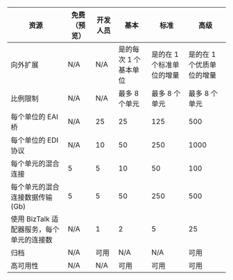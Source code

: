 |资源|免费 （预览）|开发人员|基本|标准|高级|
|---|---|---|---|---|---|
|向外扩展|N/A|N/A|是的每次 1 个基本单位 |是的在 1 个标准单位的增量 |是的在 1 个优质单位的增量 |
|比例限制|N/A|N/A|最多 8 个单元 |最多 8 个单元 |最多 8 个单元|
|每个单位的 EAI 桥|N/A|25|25|125|500|
|每个单位的 EDI 协议|N/A|10|50|250|1000|
|每个单元的混合连接|5|5|10|50|100|
|每个单元的混合连接数据传输 (Gb)|5|5|50|250|500|
|使用 BizTalk 适配器服务，每个单元的连接数|N/A|1|2|5|25|
|归档|N/A|可用|N/A|N/A|可用|
|高可用性 |N/A|N/A|可用|可用|可用|
